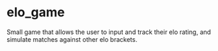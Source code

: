 # elo_game
Small game that allows the user to input and track their elo rating, and simulate matches against other elo brackets.
